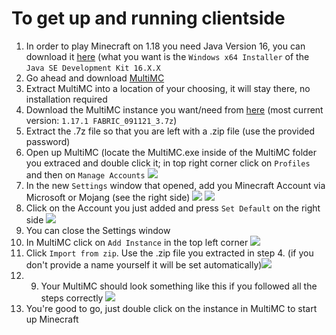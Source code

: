 # To get up and running clientside
1. In order to play Minecraft on 1.18 you need Java Version 16, you can download it [here](https://www.oracle.com/java/technologies/javase/jdk16-archive-downloads.html) (what you want is the `Windows x64 Installer` of the `Java SE Development Kit 16.X.X`
2. Go ahead and download [MultiMC](https://multimc.org/)
3. Extract MultiMC into a location of your choosing, it will stay there, no installation required
4. Download the MultiMC instance you want/need from [here](https://1drv.ms/u/s!AnRpVm46qqDNjdUy9MNKb798AQLBOg?e=OeDgn7) (most current version: `1.17.1 FABRIC_091121_3.7z`)
5. Extract the .7z file so that you are left with a .zip file (use the provided password)
6. Open up MultiMC (locate the MultiMC.exe inside of the MultiMC folder you extraced and double click it; in top right corner click on `Profiles` and then on `Manage Accounts` ![](https://i.imgur.com/eQQnwh7.png)
7. In the new `Settings` window that opened, add you Minecraft Account via Microsoft or Mojang (see the right side) ![](https://i.imgur.com/g4Lb2hE.png) ![](https://i.imgur.com/hD9Xxbk.png)
8. Click on the Account you just added and press `Set Default` on the right side ![](https://i.imgur.com/1wd86wH.png)
9. You can close the Settings window
10. In MultiMC click on `Add Instance` in the top left corner ![](https://i.imgur.com/wYS9ZtP.png)
11. Click `Import from zip`. Use the .zip file you extracted in step 4. (if you don't provide a name yourself it will be set automatically)![](https://i.imgur.com/vZC9dVd.png)
12. 9. Your MultiMC should look something like this if you followed all the steps correctly ![](https://i.imgur.com/0G5s1q7.png)
13. You're good to go, just double click on the instance in MultiMC to start up Minecraft
